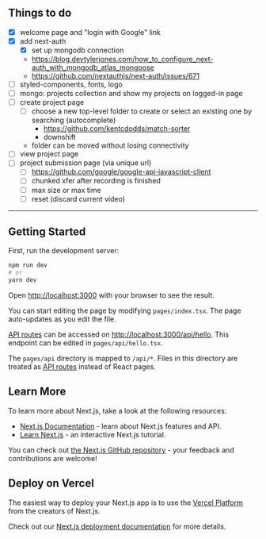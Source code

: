 ## Things to do
- [x] welcome page and "login with Google" link
- [x] add next-auth
  - [x] set up mongodb connection
  - https://blog.devtylerjones.com/how_to_configure_next-auth_with_mongodb_atlas_mongoose
  - https://github.com/nextauthjs/next-auth/issues/671
- [ ] styled-components, fonts, logo
- [ ] mongo: projects collection and show my projects on logged-in page
- [ ] create project page
  - [ ] choose a new top-level folder to create or select an existing one by searching (autocomplete)
    - https://github.com/kentcdodds/match-sorter
    - downshift
  - folder can be moved without losing connectivity
- [ ] view project page
- [ ] project submission page (via unique url)
  - [ ] https://github.com/google/google-api-javascript-client
  - [ ] chunked xfer after recording is finished
  - [ ] max size or max time
  - [ ] reset (discard current video)

---

## Getting Started

First, run the development server:

```bash
npm run dev
# or
yarn dev
```

Open [http://localhost:3000](http://localhost:3000) with your browser to see the result.

You can start editing the page by modifying `pages/index.tsx`. The page auto-updates as you edit the file.

[API routes](https://nextjs.org/docs/api-routes/introduction) can be accessed on [http://localhost:3000/api/hello](http://localhost:3000/api/hello). This endpoint can be edited in `pages/api/hello.tsx`.

The `pages/api` directory is mapped to `/api/*`. Files in this directory are treated as [API routes](https://nextjs.org/docs/api-routes/introduction) instead of React pages.

## Learn More

To learn more about Next.js, take a look at the following resources:

- [Next.js Documentation](https://nextjs.org/docs) - learn about Next.js features and API.
- [Learn Next.js](https://nextjs.org/learn) - an interactive Next.js tutorial.

You can check out [the Next.js GitHub repository](https://github.com/vercel/next.js/) - your feedback and contributions are welcome!

## Deploy on Vercel

The easiest way to deploy your Next.js app is to use the [Vercel Platform](https://vercel.com/new?utm_medium=default-template&filter=next.js&utm_source=create-next-app&utm_campaign=create-next-app-readme) from the creators of Next.js.

Check out our [Next.js deployment documentation](https://nextjs.org/docs/deployment) for more details.
